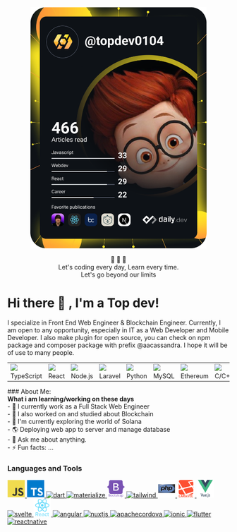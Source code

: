 <p align="center"><a href="https://app.daily.dev/topdev0104"><img src="https://github.com/Topdev0104/Topdev0104/blob/main/devcard.svg" width="400" alt="Top Dev's Dev Card"/></a></p>

<p align="center">
 💎 💎 💎 </br>
 Let's coding every day, Learn every time.<br>
 Let's go beyond our limits<br>
</p>

# Hi there 👋 , I'm a Top dev!
I specialize in Front End Web Engineer & Blockchain Engineer. Currently, I am open to any opportunity, especially in IT as a Web Developer and Mobile Developer. I also make plugin for open source, you can check on npm package and composer package with prefix @aacassandra. I hope it will be of use to many people.
<table style="border-size:0px">
  <tr >
<td style="border: none;"><img src="https://cdn.iconscout.com/icon/free/png-64/typescript-1174965.png" width="60"> TypeScript</td> 
    <td style="border: none;"><img src="https://cdn.iconscout.com/icon/free/png-64/react-3-1175109.png" width="90"> React</td>    
    <td style="border: none;"><img src="https://cdn.iconscout.com/icon/free/png-64/node-js-1174925.png" width="90"> Node.js</td>
    <td style="border: none;"><img src="https://cdn.iconscout.com/icon/free/png-64/laravel-226015.png" width="90"> Laravel </td>
    <td style="border: none;"><img src="https://cdn.iconscout.com/icon/free/png-64/python-2-226051.png" width="90"> Python </td>  
    <td style="border: none;"><img src="https://cdn.iconscout.com/icon/free/png-64/mysql-18-1174938.png" width="90"> MySQL</td>    
    <td style="border: none;"><img src="https://w7.pngwing.com/pngs/204/32/png-transparent-zcash-ethereum-neo-litecoin-cryptocurrency-crypto-currency-thumbnail.png" width="90"> Ethereum </td>    
    <td style="border: none;"><img src="https://cdn.iconscout.com/icon/free/png-64/visualstudio-1-1174964.png" width="90"> C/C++ </td>
    <td style="border: none;"><img src="https://cdn.iconscout.com/icon/free/png-64/go-76-1175027.png" width="100"> Go</td>                       
   </tr>
  </table>
### About Me:
 <summary><strong>What i am learning/working on these days</strong></summary>
  - 🔭 I currently work as a Full Stack Web Engineer </br>
  - 📱 I also worked on and studied about Blockchain </br>
  - 🌱 I'm currently exploring the world of Solana </br>
  - 🌎 Deploying web app to server and manage database <br/>
  - 💬 Ask me about anything. </br>
  - ⚡ Fun facts: ... </br>
  
### Languages and Tools

<p align="left">
<a href="https://developer.mozilla.org/en-US/docs/Web/JavaScript" target="_blank"> <img src="https://raw.githubusercontent.com/devicons/devicon/master/icons/javascript/javascript-original.svg" alt="javascript" width="40" height="40"/> </a> 
<a href="https://www.typescriptlang.org/" target="_blank"> <img src="https://raw.githubusercontent.com/devicons/devicon/master/icons/typescript/typescript-original.svg" alt="typescript" width="40" height="40"/> </a> 
<a href="https://dart.dev" target="_blank"> <img src="https://www.vectorlogo.zone/logos/dartlang/dartlang-icon.svg" alt="dart" width="40" height="40"/> </a>
<a href="https://materializecss.com/" target="_blank"> <img src="https://raw.githubusercontent.com/prplx/svg-logos/5585531d45d294869c4eaab4d7cf2e9c167710a9/svg/materialize.svg" alt="materialize" width="40" height="40"/> </a>
<a href="https://getbootstrap.com" target="_blank"> <img src="https://raw.githubusercontent.com/devicons/devicon/master/icons/bootstrap/bootstrap-plain-wordmark.svg" alt="bootstrap" width="40" height="40"/> </a> 
<a href="https://tailwindcss.com/" target="_blank"> <img src="https://www.vectorlogo.zone/logos/tailwindcss/tailwindcss-icon.svg" alt="tailwind" width="40" height="40"/> </a>
<a href="https://www.php.net" target="_blank"> <img src="https://raw.githubusercontent.com/devicons/devicon/master/icons/php/php-original.svg" alt="php" width="40" height="40"/> </a>  
<a href="https://laravel.com/" target="_blank"> <img src="https://raw.githubusercontent.com/devicons/devicon/master/icons/laravel/laravel-plain-wordmark.svg" alt="laravel" width="40" height="40"/> </a> 
<a href="https://vuejs.org/" target="_blank"> <img src="https://raw.githubusercontent.com/devicons/devicon/master/icons/vuejs/vuejs-original-wordmark.svg" alt="vuejs" width="40" height="40"/> </a> 
<a href="https://svelte.dev" target="_blank"> <img src="https://upload.wikimedia.org/wikipedia/commons/1/1b/Svelte_Logo.svg" alt="svelte" width="40" height="40"/> </a> 
<a href="https://reactjs.org/" target="_blank"> <img src="https://raw.githubusercontent.com/devicons/devicon/master/icons/react/react-original-wordmark.svg" alt="react" width="40" height="40"/> </a>
<a href="https://angular.io" target="_blank"> <img src="https://angular.io/assets/images/logos/angular/angular.svg" alt="angular" width="40" height="40"/> </a>
<a href="https://nuxtjs.org/" target="_blank"> <img src="https://www.vectorlogo.zone/logos/nuxtjs/nuxtjs-icon.svg" alt="nuxtjs" width="40" height="40"/> </a>
<a href="https://cordova.apache.org/" target="_blank"> <img src="https://www.vectorlogo.zone/logos/apache_cordova/apache_cordova-icon.svg" alt="apachecordova" width="40" height="40"/> </a> 
<a href="https://ionicframework.com" target="_blank"> <img src="https://upload.wikimedia.org/wikipedia/commons/d/d1/Ionic_Logo.svg" alt="ionic" width="40" height="40"/> </a> 
<a href="https://flutter.dev" target="_blank"> <img src="https://www.vectorlogo.zone/logos/flutterio/flutterio-icon.svg" alt="flutter" width="40" height="40"/> </a>
<a href="https://reactnative.dev/" target="_blank"> <img src="https://reactnative.dev/img/header_logo.svg" alt="reactnative" width="40" height="40"/> </a>
</p>

